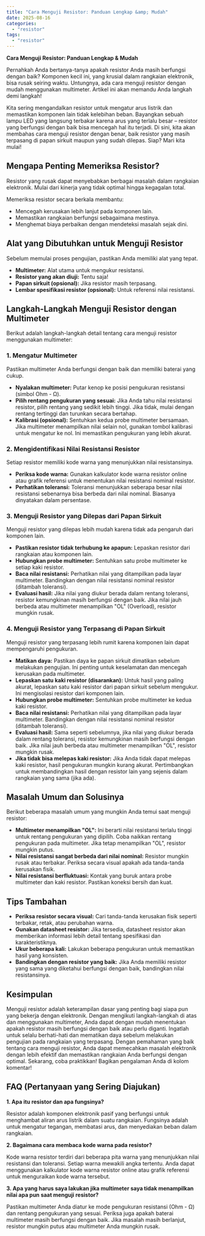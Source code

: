 ```yaml
---
title: "Cara Menguji Resistor: Panduan Lengkap &amp; Mudah"
date: 2025-08-16
categories: 
  - "resistor"
tags: 
  - "resistor"
---
```


**Cara Menguji Resistor: Panduan Lengkap & Mudah**

Pernahkah Anda bertanya-tanya apakah resistor Anda masih berfungsi dengan baik? Komponen kecil ini, yang krusial dalam rangkaian elektronik, bisa rusak seiring waktu. Untungnya, ada cara menguji resistor dengan mudah menggunakan multimeter. Artikel ini akan memandu Anda langkah demi langkah!

Kita sering mengandalkan resistor untuk mengatur arus listrik dan memastikan komponen lain tidak kelebihan beban. Bayangkan sebuah lampu LED yang langsung terbakar karena arus yang terlalu besar – resistor yang berfungsi dengan baik bisa mencegah hal itu terjadi. Di sini, kita akan membahas cara menguji resistor dengan benar, baik resistor yang masih terpasang di papan sirkuit maupun yang sudah dilepas. Siap? Mari kita mulai!

## Mengapa Penting Memeriksa Resistor?

Resistor yang rusak dapat menyebabkan berbagai masalah dalam rangkaian elektronik. Mulai dari kinerja yang tidak optimal hingga kegagalan total.

Memeriksa resistor secara berkala membantu:

- Mencegah kerusakan lebih lanjut pada komponen lain.
- Memastikan rangkaian berfungsi sebagaimana mestinya.
- Menghemat biaya perbaikan dengan mendeteksi masalah sejak dini.

## Alat yang Dibutuhkan untuk Menguji Resistor

Sebelum memulai proses pengujian, pastikan Anda memiliki alat yang tepat.

- **Multimeter:** Alat utama untuk mengukur resistansi.
- **Resistor yang akan diuji:** Tentu saja!
- **Papan sirkuit (opsional):** Jika resistor masih terpasang.
- **Lembar spesifikasi resistor (opsional):** Untuk referensi nilai resistansi.

## Langkah-Langkah Menguji Resistor dengan Multimeter

Berikut adalah langkah-langkah detail tentang cara menguji resistor menggunakan multimeter:

### 1\. Mengatur Multimeter

Pastikan multimeter Anda berfungsi dengan baik dan memiliki baterai yang cukup.

- **Nyalakan multimeter:** Putar kenop ke posisi pengukuran resistansi (simbol Ohm - Ω).
- **Pilih rentang pengukuran yang sesuai:** Jika Anda tahu nilai resistansi resistor, pilih rentang yang sedikit lebih tinggi. Jika tidak, mulai dengan rentang tertinggi dan turunkan secara bertahap.
- **Kalibrasi (opsional):** Sentuhkan kedua probe multimeter bersamaan. Jika multimeter menampilkan nilai selain nol, gunakan tombol kalibrasi untuk mengatur ke nol. Ini memastikan pengukuran yang lebih akurat.

### 2\. Mengidentifikasi Nilai Resistansi Resistor

Setiap resistor memiliki kode warna yang menunjukkan nilai resistansinya.

- **Periksa kode warna:** Gunakan kalkulator kode warna resistor online atau grafik referensi untuk menentukan nilai resistansi nominal resistor.
- **Perhatikan toleransi:** Toleransi menunjukkan seberapa besar nilai resistansi sebenarnya bisa berbeda dari nilai nominal. Biasanya dinyatakan dalam persentase.

### 3\. Menguji Resistor yang Dilepas dari Papan Sirkuit

Menguji resistor yang dilepas lebih mudah karena tidak ada pengaruh dari komponen lain.

- **Pastikan resistor tidak terhubung ke apapun:** Lepaskan resistor dari rangkaian atau komponen lain.
- **Hubungkan probe multimeter:** Sentuhkan satu probe multimeter ke setiap kaki resistor.
- **Baca nilai resistansi:** Perhatikan nilai yang ditampilkan pada layar multimeter. Bandingkan dengan nilai resistansi nominal resistor (ditambah toleransi).
- **Evaluasi hasil:** Jika nilai yang diukur berada dalam rentang toleransi, resistor kemungkinan masih berfungsi dengan baik. Jika nilai jauh berbeda atau multimeter menampilkan "OL" (Overload), resistor mungkin rusak.

### 4\. Menguji Resistor yang Terpasang di Papan Sirkuit

Menguji resistor yang terpasang lebih rumit karena komponen lain dapat mempengaruhi pengukuran.

- **Matikan daya:** Pastikan daya ke papan sirkuit dimatikan sebelum melakukan pengujian. Ini penting untuk keselamatan dan mencegah kerusakan pada multimeter.
- **Lepaskan satu kaki resistor (disarankan):** Untuk hasil yang paling akurat, lepaskan satu kaki resistor dari papan sirkuit sebelum mengukur. Ini mengisolasi resistor dari komponen lain.
- **Hubungkan probe multimeter:** Sentuhkan probe multimeter ke kedua kaki resistor.
- **Baca nilai resistansi:** Perhatikan nilai yang ditampilkan pada layar multimeter. Bandingkan dengan nilai resistansi nominal resistor (ditambah toleransi).
- **Evaluasi hasil:** Sama seperti sebelumnya, jika nilai yang diukur berada dalam rentang toleransi, resistor kemungkinan masih berfungsi dengan baik. Jika nilai jauh berbeda atau multimeter menampilkan "OL", resistor mungkin rusak.
- **Jika tidak bisa melepas kaki resistor:** Jika Anda tidak dapat melepas kaki resistor, hasil pengukuran mungkin kurang akurat. Pertimbangkan untuk membandingkan hasil dengan resistor lain yang sejenis dalam rangkaian yang sama (jika ada).

## Masalah Umum dan Solusinya

Berikut beberapa masalah umum yang mungkin Anda temui saat menguji resistor:

- **Multimeter menampilkan "OL":** Ini berarti nilai resistansi terlalu tinggi untuk rentang pengukuran yang dipilih. Coba naikkan rentang pengukuran pada multimeter. Jika tetap menampilkan "OL", resistor mungkin putus.
- **Nilai resistansi sangat berbeda dari nilai nominal:** Resistor mungkin rusak atau terbakar. Periksa secara visual apakah ada tanda-tanda kerusakan fisik.
- **Nilai resistansi berfluktuasi:** Kontak yang buruk antara probe multimeter dan kaki resistor. Pastikan koneksi bersih dan kuat.

## Tips Tambahan

- **Periksa resistor secara visual:** Cari tanda-tanda kerusakan fisik seperti terbakar, retak, atau perubahan warna.
- **Gunakan datasheet resistor:** Jika tersedia, datasheet resistor akan memberikan informasi lebih detail tentang spesifikasi dan karakteristiknya.
- **Ukur beberapa kali:** Lakukan beberapa pengukuran untuk memastikan hasil yang konsisten.
- **Bandingkan dengan resistor yang baik:** Jika Anda memiliki resistor yang sama yang diketahui berfungsi dengan baik, bandingkan nilai resistansinya.

## Kesimpulan

Menguji resistor adalah keterampilan dasar yang penting bagi siapa pun yang bekerja dengan elektronik. Dengan mengikuti langkah-langkah di atas dan menggunakan multimeter, Anda dapat dengan mudah menentukan apakah resistor masih berfungsi dengan baik atau perlu diganti. Ingatlah untuk selalu berhati-hati dan mematikan daya sebelum melakukan pengujian pada rangkaian yang terpasang. Dengan pemahaman yang baik tentang cara menguji resistor, Anda dapat memecahkan masalah elektronik dengan lebih efektif dan memastikan rangkaian Anda berfungsi dengan optimal. Sekarang, coba praktikkan! Bagikan pengalaman Anda di kolom komentar!

## FAQ (Pertanyaan yang Sering Diajukan)

**1\. Apa itu resistor dan apa fungsinya?**

Resistor adalah komponen elektronik pasif yang berfungsi untuk menghambat aliran arus listrik dalam suatu rangkaian. Fungsinya adalah untuk mengatur tegangan, membatasi arus, dan menyediakan beban dalam rangkaian.

**2\. Bagaimana cara membaca kode warna pada resistor?**

Kode warna resistor terdiri dari beberapa pita warna yang menunjukkan nilai resistansi dan toleransi. Setiap warna mewakili angka tertentu. Anda dapat menggunakan kalkulator kode warna resistor online atau grafik referensi untuk menguraikan kode warna tersebut.

**3\. Apa yang harus saya lakukan jika multimeter saya tidak menampilkan nilai apa pun saat menguji resistor?**

Pastikan multimeter Anda diatur ke mode pengukuran resistansi (Ohm - Ω) dan rentang pengukuran yang sesuai. Periksa juga apakah baterai multimeter masih berfungsi dengan baik. Jika masalah masih berlanjut, resistor mungkin putus atau multimeter Anda mungkin rusak.
